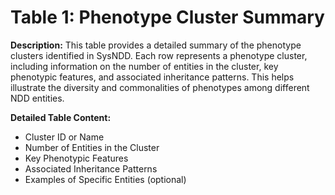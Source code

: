# Table 1: Phenotype Cluster Summary

**Description:**
This table provides a detailed summary of the phenotype clusters identified in SysNDD. Each row represents a phenotype cluster, including information on the number of entities in the cluster, key phenotypic features, and associated inheritance patterns. This helps illustrate the diversity and commonalities of phenotypes among different NDD entities.

**Detailed Table Content:**
- Cluster ID or Name
- Number of Entities in the Cluster
- Key Phenotypic Features
- Associated Inheritance Patterns
- Examples of Specific Entities (optional)

